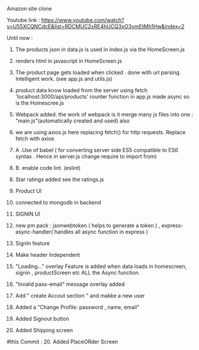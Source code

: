 Amazon site clone 

Youtube link : https://www.youtube.com/watch?v=U55XCQNCdcE&list=RDCMUC2xRE4hUCQ3xO3ymEtMh1Hw&index=2


Until now :

1. The products json in data.js is used in  index.js via  the HomeScreen.js

2. renders html in javascript in HomeScreen.js

3. The product page gets loaded when clicked . done with url parsing. Intelligent work. (see app.js and utils.js)

4. product data know loaded from the server using fetch 'localhost:3000/api/products'   rounter function in app.js made async so is the Homescree.js 


5. Webpack added. the work of webpack is it merge many js files into one : "main.js"(automatically created and used) also 
6. we are using axios.js here replacing fetch() for http requests. Replace fetch with axios
 <!-- Axios is a Javascript library used to make http requests from node.js or XMLHttpRequests from the browser and it supports the Promise API that is native to JS ES6. Another feature that it has over .fetch() is that it performs automatic transforms of JSON data.
If you use .fetch() there is a two-step process when handing JSON data. The first is to make the actual request and then the second is to call the .json() method on the response -->


7. A .Use of babel ( for converting server side ES5 compatible to ES6 syntax . Hence in server.js change require to import from)

7. B. enable code lint. (eslint)
<!--Linting is the automated checking of your source code for programmatic and stylistic errors. This is done by using a lint tool (otherwise known as linter). A lint tool is a basic static code analyzer. -->

8. Star ratings added see the ratings.js
 
9. Product UI

10. connected to mongodb in backend

11. SIGNIN UI 
12.  new pm pack : jsonwebtoken ( helps to generate a token ) , express-async-handler( handles all async function in express )
12. SignIn feature 
13. Make header Independent 
14. "Loading..." overlay Feature is added when data loads in homescreen, signin , productScreen etc ALL the Async function. 
15. "Invalid pass-email" message overlay added 

16. Add " create Accout section " and makke a new user 

17. Added a "Change Profile: password , name, email" 
18. Added Signout button
19. Added Shipping screen 

#this Commit :
20. Added PlaceORder Screen